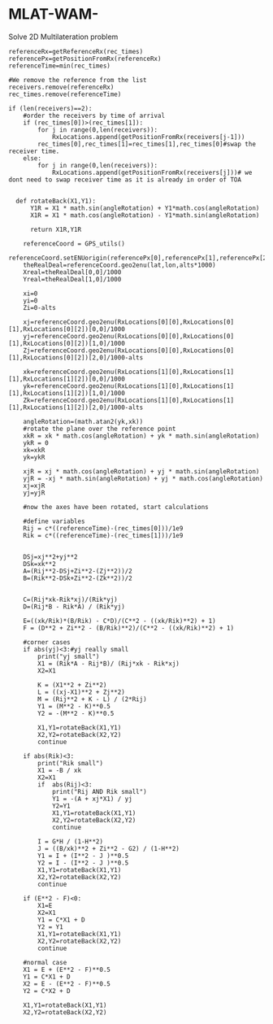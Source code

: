 # MLAT-WAM-
Solve 2D Multilateration problem
    
    
    
    referenceRx=getReferenceRx(rec_times)
    referencePx=getPositionFromRx(referenceRx)
    referenceTime=min(rec_times)

    #We remove the reference from the list
    receivers.remove(referenceRx)
    rec_times.remove(referenceTime)

    if (len(receivers)==2):
        #order the receivers by time of arrival
        if (rec_times[0])>(rec_times[1]):
            for j in range(0,len(receivers)):
                RxLocations.append(getPositionFromRx(receivers[j-1]))
            rec_times[0],rec_times[1]=rec_times[1],rec_times[0]#swap the receiver time.
        else:
            for j in range(0,len(receivers)):
                RxLocations.append(getPositionFromRx(receivers[j]))# we dont need to swap receiver time as it is already in order of TOA


      def rotateBack(X1,Y1):
          Y1R = X1 * math.sin(angleRotation) + Y1*math.cos(angleRotation)
          X1R = X1 * math.cos(angleRotation) - Y1*math.sin(angleRotation)

          return X1R,Y1R

        referenceCoord = GPS_utils()
        referenceCoord.setENUorigin(referencePx[0],referencePx[1],referencePx[2])
        theRealDeal=referenceCoord.geo2enu(lat,lon,alts*1000)
        Xreal=theRealDeal[0,0]/1000
        Yreal=theRealDeal[1,0]/1000

        xi=0
        yi=0
        Zi=0-alts
        
        xj=referenceCoord.geo2enu(RxLocations[0][0],RxLocations[0][1],RxLocations[0][2])[0,0]/1000
        yj=referenceCoord.geo2enu(RxLocations[0][0],RxLocations[0][1],RxLocations[0][2])[1,0]/1000
        Zj=referenceCoord.geo2enu(RxLocations[0][0],RxLocations[0][1],RxLocations[0][2])[2,0]/1000-alts

        xk=referenceCoord.geo2enu(RxLocations[1][0],RxLocations[1][1],RxLocations[1][2])[0,0]/1000
        yk=referenceCoord.geo2enu(RxLocations[1][0],RxLocations[1][1],RxLocations[1][2])[1,0]/1000
        Zk=referenceCoord.geo2enu(RxLocations[1][0],RxLocations[1][1],RxLocations[1][2])[2,0]/1000-alts

        angleRotation=(math.atan2(yk,xk))
        #rotate the plane over the reference point
        xkR = xk * math.cos(angleRotation) + yk * math.sin(angleRotation)
        ykR = 0
        xk=xkR
        yk=ykR
        
        xjR = xj * math.cos(angleRotation) + yj * math.sin(angleRotation)
        yjR = -xj * math.sin(angleRotation) + yj * math.cos(angleRotation)
        xj=xjR
        yj=yjR

        #now the axes have been rotated, start calculations

        #define variables
        Rij = c*((referenceTime)-(rec_times[0]))/1e9
        Rik = c*((referenceTime)-(rec_times[1]))/1e9


        DSj=xj**2+yj**2
        DSk=xk**2
        A=(Rij**2-DSj+Zi**2-(Zj**2))/2
        B=(Rik**2-DSk+Zi**2-(Zk**2))/2


        C=(Rij*xk-Rik*xj)/(Rik*yj)
        D=(Rij*B - Rik*A) / (Rik*yj)
        
        E=((xk/Rik)*(B/Rik) - C*D)/(C**2 - ((xk/Rik)**2) + 1) 
        F = (D**2 + Zi**2 - (B/Rik)**2)/(C**2 - ((xk/Rik)**2) + 1)

        #corner cases
        if abs(yj)<3:#yj really small
            print("yj small")
            X1 = (Rik*A - Rij*B)/ (Rij*xk - Rik*xj)
            X2=X1

            K = (X1**2 + Zi**2)
            L = ((xj-X1)**2 + Zj**2)
            M = (Rij**2 + K - L) / (2*Rij)
            Y1 = (M**2 - K)**0.5
            Y2 = -(M**2 - K)**0.5

            X1,Y1=rotateBack(X1,Y1)
            X2,Y2=rotateBack(X2,Y2)
            continue

        if abs(Rik)<3:
            print("Rik small")
            X1 = -B / xk
            X2=X1
            if  abs(Rij)<3:
                print("Rij AND Rik small")
                Y1 = -(A + xj*X1) / yj
                Y2=Y1
                X1,Y1=rotateBack(X1,Y1)
                X2,Y2=rotateBack(X2,Y2)
                continue
            
            I = G*H / (1-H**2)
            J = ((B/xk)**2 + Zi**2 - G2) / (1-H**2)
            Y1 = I + (I**2 - J )**0.5
            Y2 = I - (I**2 - J )**0.5
            X1,Y1=rotateBack(X1,Y1)
            X2,Y2=rotateBack(X2,Y2)
            continue
        
        if (E**2 - F)<0:
            X1=E
            X2=X1
            Y1 = C*X1 + D
            Y2 = Y1
            X1,Y1=rotateBack(X1,Y1)
            X2,Y2=rotateBack(X2,Y2)
            continue

        #normal case
        X1 = E + (E**2 - F)**0.5
        Y1 = C*X1 + D
        X2 = E - (E**2 - F)**0.5
        Y2 = C*X2 + D

        X1,Y1=rotateBack(X1,Y1)
        X2,Y2=rotateBack(X2,Y2)
